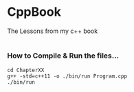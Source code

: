 # CppBook
The Lessons from my c++ book
#
### How to Compile & Run the files...
```
cd ChapterXX
g++ -std=c++11 -o ./bin/run Program.cpp
./bin/run
```